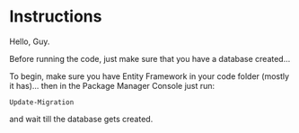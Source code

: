 # Instructions

Hello, Guy.

Before running the code, just make sure that you have a database created...

To begin, make sure you have Entity Framework in your code folder (mostly it has)... then in the Package Manager Console just run:

```
Update-Migration
```

and wait till the database gets created.
